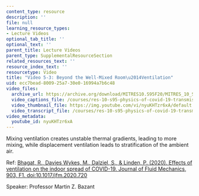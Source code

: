 ```yaml
---
content_type: resource
description: ''
file: null
learning_resource_types:
- Lecture Videos
optional_tab_title: ''
optional_text: ''
parent_title: Lecture Videos
parent_type: SupplementalResourceSection
related_resources_text: ''
resource_index_text: ''
resourcetype: Video
title: "Video 5-3: Beyond the Well-Mixed Room\u2014Ventilation"
uid: ecc7bead-8009-25a7-30e0-16994a7b6c48
video_files:
  archive_url: https://archive.org/download/MITRES10.S95F20/MITRES_10_S95F20_0503_300k.mp4
  video_captions_file: /courses/res-10-s95-physics-of-covid-19-transmission-fall-2020/2d7dafe8199c5fbc959af34b07ddc24f_nyuKHTzr6xA.vtt
  video_thumbnail_file: https://img.youtube.com/vi/nyuKHTzr6xA/default.jpg
  video_transcript_file: /courses/res-10-s95-physics-of-covid-19-transmission-fall-2020/1590e0f2915123314cdb8663bfd68876_nyuKHTzr6xA.pdf
video_metadata:
  youtube_id: nyuKHTzr6xA
---
```


Mixing ventilation creates unstable thermal gradients, leading to more mixing, while displacement ventilation leads to stratification of the ambient air.

Ref: [Bhagat, R., Davies Wykes, M., Dalziel, S., & Linden, P. (2020). Effects of ventilation on the indoor spread of COVID-19. Journal of Fluid Mechanics, 903, F1. doi:10.1017/jfm.2020.720](https://doi.org/10.1017/jfm.2020.720)

Speaker: Professor Martin Z. Bazant